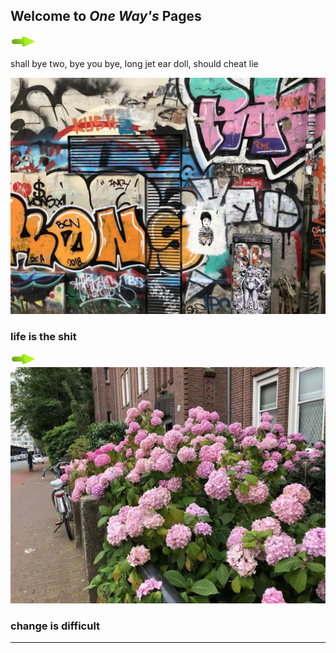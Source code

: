 ## Welcome to *One Way's* Pages

<a href="./another-1.html">
    <img border="0" src="img/arrow.jpeg"  width="40px" height="20px"/>
</a>

shall bye two, bye you bye, long jet ear doll, should cheat lie

<center>
 <img src='img/wall.jpg'>
</center>


### life is the shit


<a href="./another-2.html">
    <img border="0" src="img/arrow.jpeg"  width="40px" height="20px"/>
</a>

<center>
 <img src='img/flower2.jpg'>
</center>

### change is difficult

-------------
